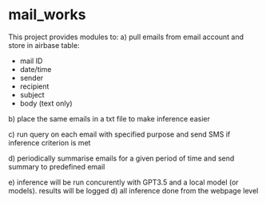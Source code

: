 # mail_works

This project provides modules to:
a) pull emails from email account and store in airbase table:
  - mail ID
  - date/time
  - sender
  - recipient
  - subject
  - body (text only)
  
b) place the same emails in a txt file to make inference easier

c) run query on each email with specified purpose and send SMS if inference criterion is met

d) periodically summarise emails for a given period of time and send summary to predefined email

e) inference will be run concurently with GPT3.5 and a local model (or models). 
    results will be logged
d) all inference done from the webpage level


